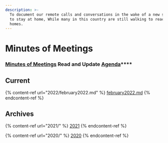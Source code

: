 ```yaml
---
description: >-
  To document our remote calls and conversations in the wake of a new situation
  to stay at home, While many in this country are still walking to reach their
  homes.
---
```


# Minutes of Meetings

### [**Minutes of Meetings**](https://app.gitbook.com/@janastu/s/openjanastu/\~/drafts/-MX06fsOWOpUkwACywAU/daily/minutes) **Read and Update** [**Agenda**](../agenda.md)****

## Current

{% content-ref url="2022/february2022.md" %}
[february2022.md](2022/february2022.md)
{% endcontent-ref %}

## Archives

{% content-ref url="2021/" %}
[2021](2021/)
{% endcontent-ref %}

{% content-ref url="2020/" %}
[2020](2020/)
{% endcontent-ref %}
